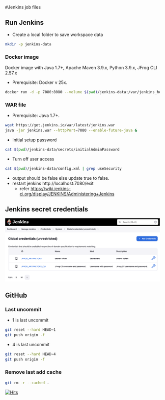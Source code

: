 #Jenkins job files

## Run Jenkins
- Create a local folder to save workspace data
``````bash
mkdir -p jenkins-data
``````

### Docker image
Docker image with Java 1.7+, Apache Maven 3.9.x, Python 3.9.x, JFrog CLI 2.57.x
- Prerequisite: Docker v 25x. 
``````bash
docker run -d -p 7080:8080 --volume $(pwd)/jenkins-data:/var/jenkins_home -rm --name jenkins/jenkins:latest &
``````

### WAR file
- Prerequisite: Java 1.7+.     
``````bash
wget https://get.jenkins.io/war/latest/jenkins.war
java -jar jenkins.war --httpPort=7080 --enable-future-java & 
``````

- Initial setup password
``````bash
cat $(pwd)/jenkins-data/secrets/initialAdminPassword
``````
- Turn off user access
``````bash
cat $(pwd)/jenkins-data/config.xml | grep useSecurity
``````
- output should be <useSecurity>false</useSecurity> else update true to false.
- restart jenkins http://localhost:7080/exit
    - refer https://wiki.jenkins-ci.org/display/JENKINS/Administering+Jenkins


## Jenkins secret credentials
![JFrog CLI](./images/JenkinsSecrets.png)


## GitHub 
### Last uncommit
- 1 is last uncommit
``````bash
git reset --hard HEAD~1
git push origin -f
``````
- 4 is last uncommit
``````bash
git reset --hard HEAD~4
git push origin -f
``````

### Remove last add cache
``````bash
git rm -r --cached .
``````

[![Hits](https://hits.seeyoufarm.com/api/count/incr/badge.svg?url=https%3A%2F%2Fgithub.com%2Fkrishnamanchikalapudi&count_bg=%2379C83D&title_bg=%23555555&icon=github.svg&icon_color=%23E7E7E7&title=hits&edge_flat=false)](https://github.com/krishnamanchikalapudi)
